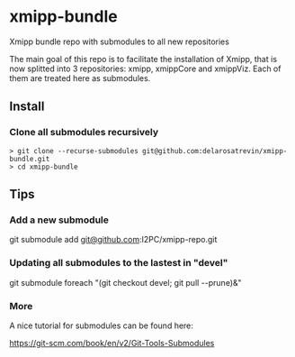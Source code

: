 # xmipp-bundle
Xmipp bundle repo with submodules to all new repositories

The main goal of this repo is to facilitate the installation of Xmipp, 
that is now splitted into 3 repositories: xmipp, xmippCore and xmippViz.
Each of them are treated here as submodules.


## Install

### Clone all submodules recursively

```
> git clone --recurse-submodules git@github.com:delarosatrevin/xmipp-bundle.git
> cd xmipp-bundle
```

## Tips

### Add a new submodule
git submodule add git@github.com:I2PC/xmipp-repo.git

### Updating all submodules to the lastest in "devel"
git submodule foreach "(git checkout devel; git pull --prune)&"

### More
A nice tutorial for submodules can be found here:

https://git-scm.com/book/en/v2/Git-Tools-Submodules
